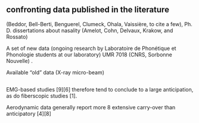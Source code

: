
## confronting data published in the literature

(Beddor, Bell-Berti, Benguerel, Clumeck, Ohala, Vaissière, to cite a few), Ph. D. dissertations about nasality (Amelot, Cohn, Delvaux, Krakow, and Rossato)

A set of new data (ongoing research by Laboratoire de Phonétique et Phonologie students at our laboratory) UMR 7018 (CNRS, Sorbonne Nouvelle) .

Available “old” data (X-ray micro-beam)

##
EMG-based studies [9][6] therefore tend to conclude to a large anticipation, as do fiberscopic studies [1].

Aerodynamic data generally report more 8 extensive carry-over than anticipatory [4][8]

